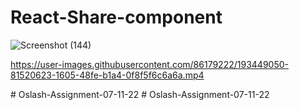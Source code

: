 ﻿# React-Share-component
![Screenshot (144)](https://user-images.githubusercontent.com/86179222/193448922-ddd9e608-7736-4091-b2fb-6479c628e0b5.png)


https://user-images.githubusercontent.com/86179222/193449050-81520623-1605-48fe-b1a4-0f8f5f6c6a6a.mp4

#   O s l a s h - A s s i g n m e n t - 0 7 - 1 1 - 2 2  
 #   O s l a s h - A s s i g n m e n t - 0 7 - 1 1 - 2 2  
 